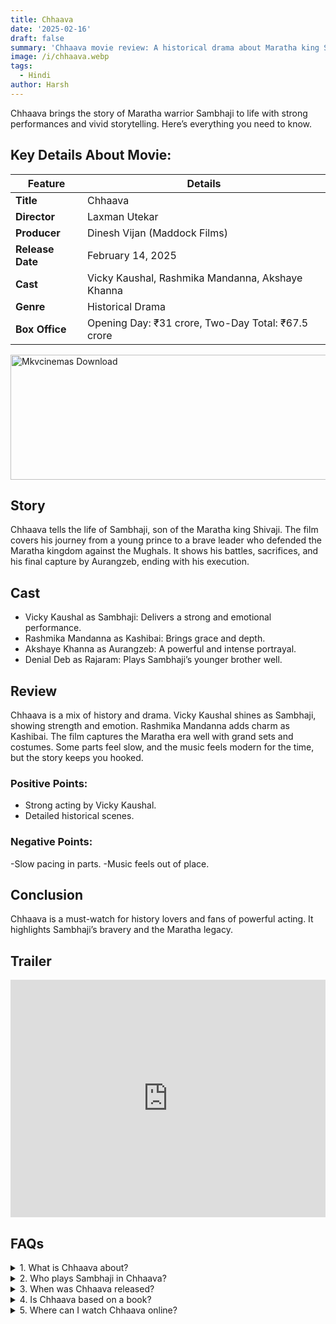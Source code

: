 ```yaml
---
title: Chhaava
date: '2025-02-16'
draft: false
summary: 'Chhaava movie review: A historical drama about Maratha king Sambhaji, starring Vicky Kaushal. Cast, story, box office, and more in simple words.'
image: /i/chhaava.webp
tags:
  - Hindi
author: Harsh
---
```


Chhaava brings the story of Maratha warrior Sambhaji to life with strong performances and vivid storytelling. Here’s everything you need to know.

## Key Details About Movie:

| **Feature**      | **Details**                                        |
| ---------------- | -------------------------------------------------- |
| **Title**        | Chhaava                                            |
| **Director**     | Laxman Utekar                                      |
| **Producer**     | Dinesh Vijan (Maddock Films)                       |
| **Release Date** | February 14, 2025                                  |
| **Cast**         | Vicky Kaushal, Rashmika Mandanna, Akshaye Khanna   |
| **Genre**        | Historical Drama                                   |
| **Box Office**   | Opening Day: ₹31 crore, Two-Day Total: ₹67.5 crore |

<a href="https://mkvcinemas.buzz/bookmarks-list">
  <img src="/mkvcinemas-btn.webp" alt="Mkvcinemas Download" width="600" height="200" loading="lazy">
</a>

## Story

Chhaava tells the life of Sambhaji, son of the Maratha king Shivaji. The film covers his journey from a young prince to a brave leader who defended the Maratha kingdom against the Mughals. It shows his battles, sacrifices, and his final capture by Aurangzeb, ending with his execution.

## Cast

- Vicky Kaushal as Sambhaji: Delivers a strong and emotional performance.
- Rashmika Mandanna as Kashibai: Brings grace and depth.
- Akshaye Khanna as Aurangzeb: A powerful and intense portrayal.
- Denial Deb as Rajaram: Plays Sambhaji’s younger brother well.

## Review

Chhaava is a mix of history and drama. Vicky Kaushal shines as Sambhaji, showing strength and emotion. Rashmika Mandanna adds charm as Kashibai. The film captures the Maratha era well with grand sets and costumes. Some parts feel slow, and the music feels modern for the time, but the story keeps you hooked.

### Positive Points:

- Strong acting by Vicky Kaushal.
- Detailed historical scenes.

### Negative Points:

-Slow pacing in parts.
-Music feels out of place.

## Conclusion

Chhaava is a must-watch for history lovers and fans of powerful acting. It highlights Sambhaji’s bravery and the Maratha legacy.

## Trailer

<iframe width="100%" height="380" src="https://www.youtube.com/embed/77vRyWNqZjM" title={title} frameborder="0" allow="accelerometer; autoplay; clipboard-write; encrypted-media; gyroscope; picture-in-picture; web-share" referrerpolicy="strict-origin-when-cross-origin" allowfullscreen loading="lazy"></iframe>

## FAQs

<details>
  <summary>1. What is Chhaava about?</summary>
  <p>Chhaava tells the story of Maratha king Sambhaji.</p>
</details>

<details>
  <summary>2. Who plays Sambhaji in Chhaava?</summary>
  <p>Vicky Kaushal plays Sambhaji.</p>
</details>

<details>
  <summary>3. When was Chhaava released?</summary>
  <p>February 14, 2025.</p>
</details>

<details>
  <summary>4. Is Chhaava based on a book?</summary>
  <p>Yes, it is based on the Marathi novel "Chhava" by Shivaji Sawant.</p>
</details>

<details>
  <summary>5. Where can I watch Chhaava online?</summary>
  <p>It will be available on Netflix after its theater run.</p>
</details>
